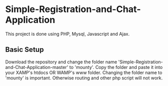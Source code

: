 # Simple-Registration-and-Chat-Application
This project is done using PHP, Mysql, Javascript and Ajax.

## Basic Setup
Download the repository and change the folder name 'Simple-Registration-and-Chat-Application-master' to 'mounty'. Copy the folder and paste it into your XAMP's htdocs OR WAMP's www folder. Changing the folder name to 'mounty' is important. Otherwise routing and other php script will not work.

